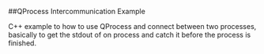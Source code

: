 ##QProcess Intercommunication Example

C++ example to how to use QProcess and connect between two processes, basically to get the stdout of on process and catch it before the process is finished.
